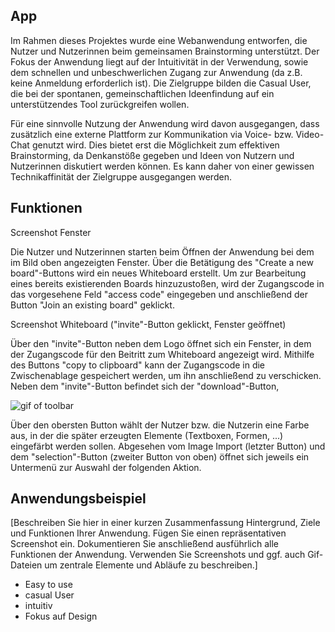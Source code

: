 ## App

Im Rahmen dieses Projektes wurde eine Webanwendung entworfen, die Nutzer und Nutzerinnen beim gemeinsamen Brainstorming unterstützt. Der Fokus der Anwendung liegt auf der Intuitivität in der Verwendung, sowie dem schnellen und unbeschwerlichen Zugang zur Anwendung (da z.B. keine Anmeldung erforderlich ist). Die Zielgruppe bilden die Casual User, die bei der spontanen, gemeinschaftlichen Ideenfindung auf ein unterstützendes Tool zurückgreifen wollen.

Für eine sinnvolle Nutzung der Anwendung wird davon ausgegangen, dass zusätzlich eine externe Plattform zur Kommunikation via Voice- bzw. Video-Chat genutzt wird. Dies bietet erst die Möglichkeit zum effektiven Brainstorming, da Denkanstöße gegeben und Ideen von Nutzern und Nutzerinnen diskutiert werden können. Es kann daher von einer gewissen Technikaffinität der Zielgruppe ausgegangen werden. 

## Funktionen

Screenshot Fenster

Die Nutzer und Nutzerinnen starten beim Öffnen der Anwendung bei dem im Bild oben angezeigten Fenster. Über die Betätigung des "Create a new board"-Buttons wird ein neues Whiteboard erstellt. Um zur Bearbeitung eines bereits existierenden Boards hinzuzustoßen, wird der Zugangscode in das vorgesehene Feld "access code" eingegeben und anschließend der Button "Join an existing board" geklickt.

Screenshot Whiteboard ("invite"-Button geklickt, Fenster geöffnet)

Über den "invite"-Button neben dem Logo öffnet sich ein Fenster, in dem der Zugangscode für den Beitritt zum Whiteboard angezeigt wird. Mithilfe des Buttons "copy to clipboard" kann der Zugangscode in die Zwischenablage gespeichert werden, um ihn anschließend zu verschicken. Neben dem "invite"-Button befindet sich der "download"-Button, 

![gif of toolbar](https://github.com/UniRegensburg/mme-ws2020-projekte-brainstorming-1/blob/Dev/docs/assets/gifs/toolbar.gif)

Über den obersten Button wählt der Nutzer bzw. die Nutzerin eine Farbe aus, in der die später erzeugten Elemente (Textboxen, Formen, ...) eingefärbt werden sollen. Abgesehen vom Image Import (letzter Button) und dem "selection"-Button (zweiter Button von oben) öffnet sich jeweils ein Untermenü zur Auswahl der folgenden Aktion.




## Anwendungsbeispiel



[Beschreiben Sie hier in einer kurzen Zusammenfassung Hintergrund, Ziele und Funktionen Ihrer Anwendung. Fügen Sie einen repräsentativen Screenshot ein. Dokumentieren Sie anschließend ausführlich alle Funktionen der Anwendung. Verwenden Sie Screenshots und ggf. auch Gif-Dateien um zentrale Elemente und Abläufe zu beschreiben.]

- Easy to use
- casual User
- intuitiv
- Fokus auf Design
